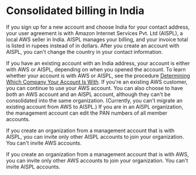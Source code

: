 # Consolidated billing in India<a name="useconsolidatedbilling-India"></a>

If you sign up for a new account and choose India for your contact address, your user agreement is with Amazon Internet Services Pvt\. Ltd \(AISPL\), a local AWS seller in India\. AISPL manages your billing, and your invoice total is listed in rupees instead of in dollars\. After you create an account with AISPL, you can't change the country in your contact information\.

If you have an existing account with an India address, your account is either with AWS or AISPL, depending on when you opened the account\. To learn whether your account is with AWS or AISPL, see the procedure [ Determining Which Company Your Account Is With](https://docs.aws.amazon.com/awsaccountbilling/latest/aboutv2/manage-account-payment-aispl.html#determine-seller)\. If you're an existing AWS customer, you can continue to use your AWS account\. You can also choose to have both an AWS account and an AISPL account, although they can't be consolidated into the same organization\. \(Currently, you can't migrate an existing account from AWS to AISPL\.\) If you are in an AISPL organization, the management account can edit the PAN numbers of all member accounts\.

If you create an organization from a management account that is with AISPL, you can invite only other AISPL accounts to join your organization\. You can't invite AWS accounts\.

If you create an organization from a management account that is with AWS, you can invite only other AWS accounts to join your organization\. You can't invite AISPL accounts\.